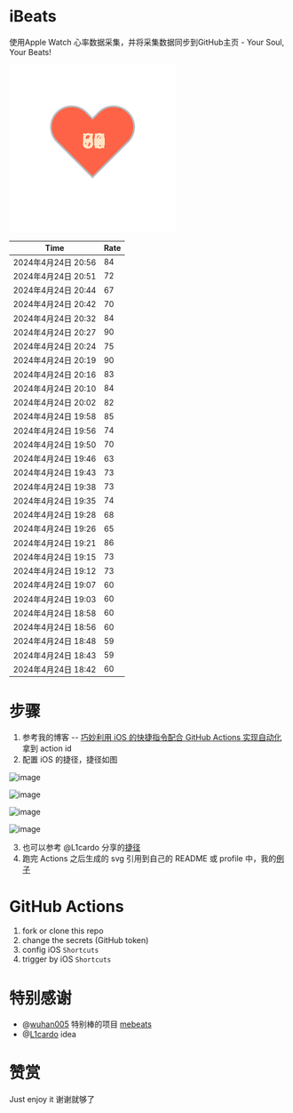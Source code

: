 # iBeats
使用Apple Watch 心率数据采集，并将采集数据同步到GitHub主页 - Your Soul, Your Beats!

![](./files/heart.svg)

<!--START_SECTION:my_heart_rate-->
| Time | Rate | 
 | ---- | ---- | 
| 2024年4月24日 20:56 | 84 |
| 2024年4月24日 20:51 | 72 |
| 2024年4月24日 20:44 | 67 |
| 2024年4月24日 20:42 | 70 |
| 2024年4月24日 20:32 | 84 |
| 2024年4月24日 20:27 | 90 |
| 2024年4月24日 20:24 | 75 |
| 2024年4月24日 20:19 | 90 |
| 2024年4月24日 20:16 | 83 |
| 2024年4月24日 20:10 | 84 |
| 2024年4月24日 20:02 | 82 |
| 2024年4月24日 19:58 | 85 |
| 2024年4月24日 19:56 | 74 |
| 2024年4月24日 19:50 | 70 |
| 2024年4月24日 19:46 | 63 |
| 2024年4月24日 19:43 | 73 |
| 2024年4月24日 19:38 | 73 |
| 2024年4月24日 19:35 | 74 |
| 2024年4月24日 19:28 | 68 |
| 2024年4月24日 19:26 | 65 |
| 2024年4月24日 19:21 | 86 |
| 2024年4月24日 19:15 | 73 |
| 2024年4月24日 19:12 | 73 |
| 2024年4月24日 19:07 | 60 |
| 2024年4月24日 19:03 | 60 |
| 2024年4月24日 18:58 | 60 |
| 2024年4月24日 18:56 | 60 |
| 2024年4月24日 18:48 | 59 |
| 2024年4月24日 18:43 | 59 |
| 2024年4月24日 18:42 | 60 |

<!--END_SECTION:my_heart_rate-->

# 步骤
1. 参考我的博客 -- [巧妙利用 iOS 的快捷指令配合 GitHub Actions 实现自动化](https://github.com/yihong0618/gitblog/issues/198) 拿到 action id
2. 配置 iOS 的捷径，捷径如图

![image](https://user-images.githubusercontent.com/15976103/122154218-0db0b480-ce97-11eb-93bb-5aec07c558dc.png)

![image](https://user-images.githubusercontent.com/15976103/122154236-186b4980-ce97-11eb-8e4b-70551a0391ae.png)

![image](https://user-images.githubusercontent.com/15976103/122154268-2d47dd00-ce97-11eb-902e-3acf292265a9.png)

![image](https://user-images.githubusercontent.com/15976103/122174055-fa144680-ceb4-11eb-9be2-3eb83cd516f7.png)

3. 也可以参考 @L1cardo 分享的[捷径](https://www.icloud.com/shortcuts/6ab6047b459c41ad822ad6b94b1c03d4)
4. 跑完 Actions 之后生成的 svg 引用到自己的 README 或 profile 中，我的[例子](https://github.com/yihong0618) 

# GitHub Actions

1. fork or clone this repo
2. change the secrets (GitHub token)
3. config iOS `Shortcuts` 
4. trigger by iOS `Shortcuts`

# 特别感谢
- @[wuhan005](https://github.com/wuhan005) 特别棒的项目 [mebeats](https://github.com/wuhan005/mebeats)
- @[L1cardo](https://github.com/L1cardo) idea

# 赞赏
Just enjoy it
谢谢就够了
